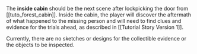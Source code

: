 The **inside cabin** should be the next scene after lockpicking the door from [[tuto_forest_cabin]]. Inside the cabin, the player will discover the aftermath of what happened to the missing person and will need to find clues and evidence for the trials ahead, as described in [[Tutorial Story Version 1]].

Currently, there are no sketches or designs for the collectible evidence or the objects to be inspected.